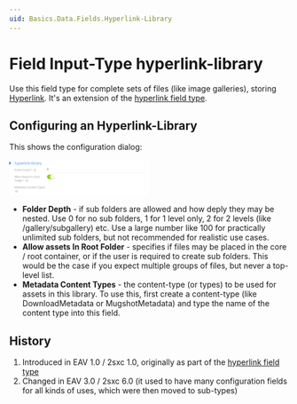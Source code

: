 ```yaml
---
uid: Basics.Data.Fields.Hyperlink-Library
---
```

# Field Input-Type **hyperlink-library**

Use this field type for complete sets of files (like image galleries), storing [Hyperlink](xref:Basics.Data.Fields.Hyperlink). It's an extension of the [hyperlink field type](xref:Basics.Data.Fields.Hyperlink).

## Configuring an Hyperlink-Library

This shows the configuration dialog:

<img src="./assets/hyperlink-library.png" width="50%" class="float-end">

* **Folder Depth** - if sub folders are allowed and how deply they may be nested. Use 0 for no sub folders, 1 for 1 level only, 2 for 2 levels (like /gallery/subgallery) etc. Use a large number like 100 for practically unlimited sub folders, but not recommended for realistic use cases.
* **Allow assets In Root Folder** - specifies if files may be placed in the core / root container, or if the user is required to create sub folders. This would be the case if you expect multiple groups of files, but never a top-level list. 
* **Metadata Content Types** - the content-type (or types) to be used for assets in this library. To use this, first create a content-type (like DownloadMetadata or MugshotMetadata) and type the name of the content type into this field.

## History

1.  Introduced in EAV 1.0 / 2sxc 1.0, originally as part of the [hyperlink field type](xref:Basics.Data.Fields.Hyperlink)
2.	Changed in EAV 3.0 / 2sxc 6.0 (it used to have many configuration fields for all kinds of uses, which were then moved to sub-types)

